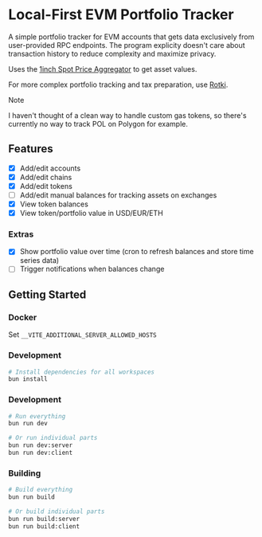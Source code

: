 # Local-First EVM Portfolio Tracker

A simple portfolio tracker for EVM accounts that gets data exclusively from user-provided RPC endpoints. The program explicity doesn't care about transaction history to reduce complexity and maximize privacy.

Uses the [1inch Spot Price Aggregator](https://portal.1inch.dev/documentation/contracts/spot-price-aggregator/introduction) to get asset values.

For more complex portfolio tracking and tax preparation, use [Rotki](https://rotki.com/).

> [!NOTE]  
> I haven't thought of a clean way to handle custom gas tokens, so there's currently no way to track POL on Polygon for example.

## Features

- [x] Add/edit accounts
- [x] Add/edit chains
- [x] Add/edit tokens
- [ ] Add/edit manual balances for tracking assets on exchanges
- [x] View token balances
- [x] View token/portfolio value in USD/EUR/ETH

### Extras

- [x] Show portfolio value over time (cron to refresh balances and store time series data)
- [ ] Trigger notifications when balances change

## Getting Started

### Docker

Set `__VITE_ADDITIONAL_SERVER_ALLOWED_HOSTS`

### Development

```bash
# Install dependencies for all workspaces
bun install
```

### Development

```bash
# Run everything
bun run dev

# Or run individual parts
bun run dev:server
bun run dev:client
```

### Building

```bash
# Build everything
bun run build

# Or build individual parts
bun run build:server
bun run build:client
```
